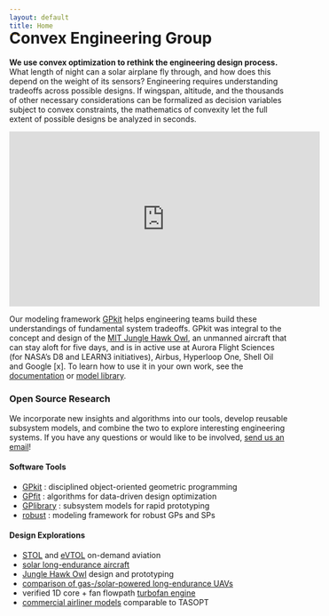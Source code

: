```yaml
---
layout: default
title: Home
---
```


<h1 id="convex-engineering-group" style="margin-top: -2rem;">Convex Engineering Group</h1>

**We use convex optimization to rethink the engineering design process.**
What length of night can a solar airplane fly through, and how does this depend on the weight of its sensors? Engineering requires understanding tradeoffs across possible designs.
If wingspan, altitude, and the thousands of other necessary considerations can be formalized as decision variables subject to convex constraints,
the mathematics of convexity let the full extent of possible designs be analyzed in seconds.
<br>
<iframe width="560" height="315" src="https://www.youtube.com/embed/HMu3x5WxpeM" frameborder="0" allowfullscreen></iframe>

Our modeling framework [GPkit] helps engineering teams build these understandings of fundamental system tradeoffs.
GPkit was integral to the concept and design of the [MIT Jungle Hawk Owl](http://news.mit.edu/2017/drones-stay-aloft-five-days-0607), an unmanned aircraft that can stay aloft for five days,
and is in active use at Aurora Flight Sciences (for NASA’s D8 and LEARN3 initiatives), Airbus, Hyperloop One, Shell Oil and Google \[x\].
To learn how to use it in your own work, see the [documentation](http://gpkit.readthedocs.io/en/latest/gettingstarted.html) or [model library][GPlibrary].

### Open Source Research
We incorporate new insights and algorithms into our tools, develop reusable subsystem models, and combine the two to explore interesting engineering systems.
If you have any questions or would like to be involved, [send us an email](mailto:gpkit@mit.edu)!

<!-- TODO: autogenerate the below from projects page data -->
#### Software Tools
  - [GPkit] : disciplined object-oriented geometric programming
  - [GPfit] : algorithms for data-driven design optimization
  - [GPlibrary] : subsystem models for rapid prototyping 
  - [robust] : modeling framework for robust GPs and SPs

#### Design Explorations
  - [STOL] and [eVTOL] on-demand aviation
  - [solar long-endurance aircraft][solar]
  - [Jungle Hawk Owl][jho] design and prototyping
  - [comparison of gas-/solar-powered long-endurance UAVs][gassolar]
  - verified 1D core + fan flowpath [turbofan engine][turbofan] 
  - [commercial airliner models][SPaircraft] comparable to TASOPT

[GPkit]: https://gpkit.readthedocs.io/en/latest/
[GPlibrary]: https://github.com/convexengineering/gplibrary
[GPfit]: https://github.com/convexengineering/gpfit
[robust]: https://github.com/convexengineering/robust
[turbofan]: https://github.com/convexengineering/turbofan
[SPaircraft]: https://github.com/convexengineering/SPaircraft
[gassolar]: https://github.com/convexengineering/gassolar
[solar]: https://github.com/convexengineering/solar
[jho]: https://github.com/convexengineering/jho
[STOL]: https://github.com/convexengineering/STOL
[eVTOL]: https://github.com/convexengineering/eVTOL
